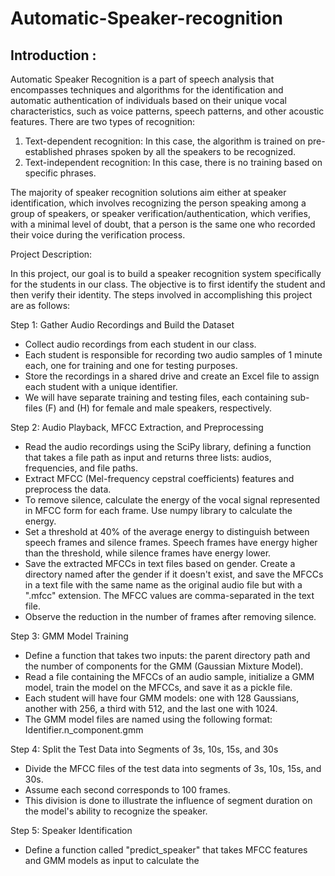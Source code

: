 # Automatic-Speaker-recognition
## Introduction :
Automatic Speaker Recognition is a part of speech analysis that encompasses techniques and algorithms for the identification and automatic authentication of individuals based on their unique vocal characteristics, such as voice patterns, speech patterns, and other acoustic features. There are two types of recognition:

1. Text-dependent recognition: In this case, the algorithm is trained on pre-established phrases spoken by all the speakers to be recognized.
2. Text-independent recognition: In this case, there is no training based on specific phrases.

The majority of speaker recognition solutions aim either at speaker identification, which involves recognizing the person speaking among a group of speakers, or speaker verification/authentication, which verifies, with a minimal level of doubt, that a person is the same one who recorded their voice during the verification process.

Project Description:

In this project, our goal is to build a speaker recognition system specifically for the students in our class. The objective is to first identify the student and then verify their identity. The steps involved in accomplishing this project are as follows:

Step 1: Gather Audio Recordings and Build the Dataset
- Collect audio recordings from each student in our class.
- Each student is responsible for recording two audio samples of 1 minute each, one for training and one for testing purposes.
- Store the recordings in a shared drive and create an Excel file to assign each student with a unique identifier.
- We will have separate training and testing files, each containing sub-files (F) and (H) for female and male speakers, respectively.

Step 2: Audio Playback, MFCC Extraction, and Preprocessing
- Read the audio recordings using the SciPy library, defining a function that takes a file path as input and returns three lists: audios, frequencies, and file paths.
- Extract MFCC (Mel-frequency cepstral coefficients) features and preprocess the data.
- To remove silence, calculate the energy of the vocal signal represented in MFCC form for each frame. Use numpy library to calculate the energy.
- Set a threshold at 40% of the average energy to distinguish between speech frames and silence frames. Speech frames have energy higher than the threshold, while silence frames have energy lower.
- Save the extracted MFCCs in text files based on gender. Create a directory named after the gender if it doesn't exist, and save the MFCCs in a text file with the same name as the original audio file but with a ".mfcc" extension. The MFCC values are comma-separated in the text file.
- Observe the reduction in the number of frames after removing silence.

Step 3: GMM Model Training
- Define a function that takes two inputs: the parent directory path and the number of components for the GMM (Gaussian Mixture Model).
- Read a file containing the MFCCs of an audio sample, initialize a GMM model, train the model on the MFCCs, and save it as a pickle file.
- Each student will have four GMM models: one with 128 Gaussians, another with 256, a third with 512, and the last one with 1024.
- The GMM model files are named using the following format: Identifier.n_component.gmm

Step 4: Split the Test Data into Segments of 3s, 10s, 15s, and 30s
- Divide the MFCC files of the test data into segments of 3s, 10s, 15s, and 30s.
- Assume each second corresponds to 100 frames.
- This division is done to illustrate the influence of segment duration on the model's ability to recognize the speaker.

Step 5: Speaker Identification
- Define a function called "predict_speaker" that takes MFCC features and GMM models as input to calculate the
